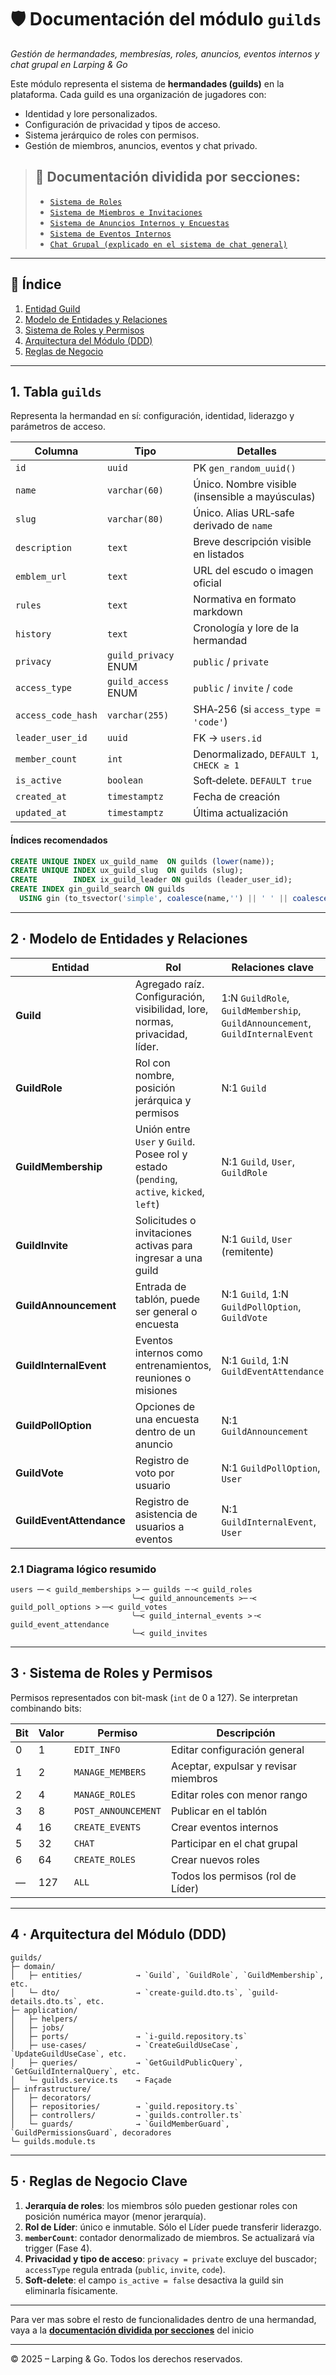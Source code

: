 # 🛡️ Documentación del módulo `guilds`

*Gestión de hermandades, membresías, roles, anuncios, eventos internos y chat grupal en Larping & Go*

Este módulo representa el sistema de **hermandades (guilds)** en la plataforma. Cada guild es una organización de jugadores con:

* Identidad y lore personalizados.
* Configuración de privacidad y tipos de acceso.
* Sistema jerárquico de roles con permisos.
* Gestión de miembros, anuncios, eventos y chat privado.

> ## 🔗 Documentación dividida por secciones:
>
> * [`Sistema de Roles`](./GUILD-ROLES.md)
> * [`Sistema de Miembros e Invitaciones`](./GUILD-MEMBERSHIPS.md)
> * [`Sistema de Anuncios Internos y Encuestas`](./GUILD-ANNOUNCEMENTS.md)
> * [`Sistema de Eventos Internos`](./GUILD-INTERNAL-EVENTS.md)
> * [`Chat Grupal (explicado en el sistema de chat general)`](./CHAT.md)

---

## 📑 Índice

1. [Entidad Guild](#1-tabla-guilds)
2. [Modelo de Entidades y Relaciones](#2--modelo-de-entidades-y-relaciones)
3. [Sistema de Roles y Permisos](#3--sistema-de-roles-y-permisos)
4. [Arquitectura del Módulo (DDD)](#4--arquitectura-de-carpetas-ddd)
5. [Reglas de Negocio](#5--reglas-de-negocio-clave)

---

## 1. Tabla `guilds`

Representa la hermandad en sí: configuración, identidad, liderazgo y parámetros de acceso.

| Columna            | Tipo                 | Detalles                                        |
| ------------------ | -------------------- | ----------------------------------------------- |
| `id`               | `uuid`               | PK `gen_random_uuid()`                          |
| `name`             | `varchar(60)`        | Único. Nombre visible (insensible a mayúsculas) |
| `slug`             | `varchar(80)`        | Único. Alias URL‑safe derivado de `name`        |
| `description`      | `text`               | Breve descripción visible en listados           |
| `emblem_url`       | `text`               | URL del escudo o imagen oficial                 |
| `rules`            | `text`               | Normativa en formato markdown                   |
| `history`          | `text`               | Cronología y lore de la hermandad               |
| `privacy`          | `guild_privacy` ENUM | `public` / `private`                            |
| `access_type`      | `guild_access` ENUM  | `public` / `invite` / `code`                    |
| `access_code_hash` | `varchar(255)`       | SHA‑256 (si `access_type = 'code'`)             |
| `leader_user_id`   | `uuid`               | FK → `users.id`                                 |
| `member_count`     | `int`                | Denormalizado, `DEFAULT 1`, `CHECK ≥ 1`         |
| `is_active`        | `boolean`            | Soft‑delete. `DEFAULT true`                     |
| `created_at`       | `timestamptz`        | Fecha de creación                               |
| `updated_at`       | `timestamptz`        | Última actualización                            |

#### Índices recomendados

```sql
CREATE UNIQUE INDEX ux_guild_name  ON guilds (lower(name));
CREATE UNIQUE INDEX ux_guild_slug  ON guilds (slug);
CREATE        INDEX ix_guild_leader ON guilds (leader_user_id);
CREATE INDEX gin_guild_search ON guilds
  USING gin (to_tsvector('simple', coalesce(name,'') || ' ' || coalesce(description,'')));
```

---

## 2 · Modelo de Entidades y Relaciones

| Entidad                  | Rol                                                                                      | Relaciones clave                                                               |
| ------------------------ | ---------------------------------------------------------------------------------------- | ------------------------------------------------------------------------------ |
| **Guild**                | Agregado raíz. Configuración, visibilidad, lore, normas, privacidad, líder.              | 1\:N `GuildRole`, `GuildMembership`, `GuildAnnouncement`, `GuildInternalEvent` |
| **GuildRole**            | Rol con nombre, posición jerárquica y permisos                                           | N:1 `Guild`                                                                    |
| **GuildMembership**      | Unión entre `User` y `Guild`. Posee rol y estado (`pending`, `active`, `kicked`, `left`) | N:1 `Guild`, `User`, `GuildRole`                                               |
| **GuildInvite**          | Solicitudes o invitaciones activas para ingresar a una guild                             | N:1 `Guild`, `User` (remitente)                                                |
| **GuildAnnouncement**    | Entrada de tablón, puede ser general o encuesta                                          | N:1 `Guild`, 1\:N `GuildPollOption`, `GuildVote`                               |
| **GuildInternalEvent**   | Eventos internos como entrenamientos, reuniones o misiones                               | N:1 `Guild`, 1\:N `GuildEventAttendance`                                       |
| **GuildPollOption**      | Opciones de una encuesta dentro de un anuncio                                            | N:1 `GuildAnnouncement`                                                        |
| **GuildVote**            | Registro de voto por usuario                                                             | N:1 `GuildPollOption`, `User`                                                  |
| **GuildEventAttendance** | Registro de asistencia de usuarios a eventos                                             | N:1 `GuildInternalEvent`, `User`                                               |

### 2.1 Diagrama lógico resumido

```
users ─╴< guild_memberships >╶─ guilds ─╶< guild_roles
                           ╰─< guild_announcements >─╶< guild_poll_options >╶─< guild_votes
                           ╰─< guild_internal_events >╶< guild_event_attendance
                           ╰─< guild_invites
```

---

## 3 · Sistema de Roles y Permisos

Permisos representados con bit-mask (`int` de 0 a 127). Se interpretan combinando bits:

| Bit | Valor | Permiso             | Descripción                          |
| --- | ----- | ------------------- | ------------------------------------ |
| 0   | 1     | `EDIT_INFO`         | Editar configuración general         |
| 1   | 2     | `MANAGE_MEMBERS`    | Aceptar, expulsar y revisar miembros |
| 2   | 4     | `MANAGE_ROLES`      | Editar roles con menor rango         |
| 3   | 8     | `POST_ANNOUNCEMENT` | Publicar en el tablón                |
| 4   | 16    | `CREATE_EVENTS`     | Crear eventos internos               |
| 5   | 32    | `CHAT`              | Participar en el chat grupal         |
| 6   | 64    | `CREATE_ROLES`      | Crear nuevos roles                   |
| —   | 127   | `ALL`               | Todos los permisos (rol de Líder)    |

---

## 4 · Arquitectura del Módulo (DDD)

```
guilds/
├─ domain/
│   ├─ entities/            → `Guild`, `GuildRole`, `GuildMembership`, etc.
│   └─ dto/                 → `create-guild.dto.ts`, `guild-details.dto.ts`, etc.
├─ application/
│   ├─ helpers/
│   ├─ jobs/
│   ├─ ports/               → `i-guild.repository.ts`
│   ├─ use-cases/           → `CreateGuildUseCase`, `UpdateGuildUseCase`, etc.
│   ├─ queries/             → `GetGuildPublicQuery`, `GetGuildInternalQuery`, etc.
│   └─ guilds.service.ts    → Façade
├─ infrastructure/
│   ├─ decorators/
│   ├─ repositories/        → `guild.repository.ts`
│   ├─ controllers/         → `guilds.controller.ts`
│   └─ guards/              → `GuildMemberGuard`, `GuildPermissionsGuard`, decoradores
└─ guilds.module.ts
```

---

## 5 · Reglas de Negocio Clave

1. **Jerarquía de roles**: los miembros sólo pueden gestionar roles con posición numérica mayor (menor jerarquía).
2. **Rol de Líder**: único e inmutable. Sólo el Líder puede transferir liderazgo.
3. **`memberCount`**: contador denormalizado de miembros. Se actualizará vía trigger (Fase 4).
4. **Privacidad y tipo de acceso**: `privacy = private` excluye del buscador; `accessType` regula entrada (`public`, `invite`, `code`).
5. **Soft-delete**: el campo `is_active = false` desactiva la guild sin eliminarla físicamente.

---
Para ver mas sobre el resto de funcionalidades dentro de una hermandad, vaya a la
  [**documentación dividida por secciones**](#🔗-documentación-dividida-por-secciones) del inicio 

  ---

© 2025 – Larping & Go. Todos los derechos reservados.
